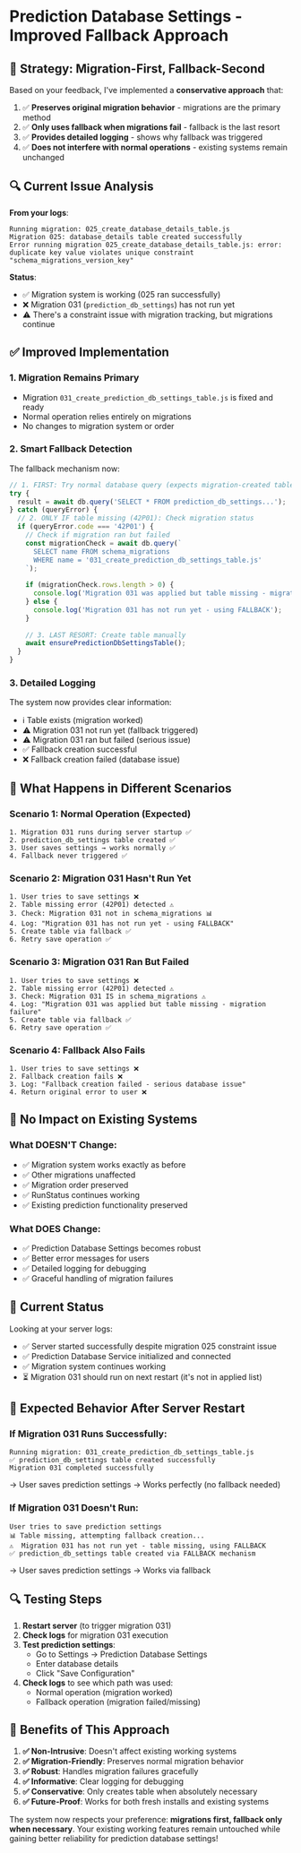 # Prediction Database Settings - Improved Fallback Approach

## 🎯 **Strategy: Migration-First, Fallback-Second**

Based on your feedback, I've implemented a **conservative approach** that:
1. ✅ **Preserves original migration behavior** - migrations are the primary method
2. ✅ **Only uses fallback when migrations fail** - fallback is the last resort
3. ✅ **Provides detailed logging** - shows why fallback was triggered
4. ✅ **Does not interfere with normal operations** - existing systems remain unchanged

## 🔍 **Current Issue Analysis**

**From your logs**:
```
Running migration: 025_create_database_details_table.js
Migration 025: database_details table created successfully
Error running migration 025_create_database_details_table.js: error: duplicate key value violates unique constraint "schema_migrations_version_key"
```

**Status**:
- ✅ Migration system is working (025 ran successfully)
- ❌ Migration 031 (`prediction_db_settings`) has not run yet
- ⚠️  There's a constraint issue with migration tracking, but migrations continue

## ✅ **Improved Implementation**

### **1. Migration Remains Primary**
- Migration `031_create_prediction_db_settings_table.js` is fixed and ready
- Normal operation relies entirely on migrations
- No changes to migration system or order

### **2. Smart Fallback Detection**
The fallback mechanism now:

```javascript
// 1. FIRST: Try normal database query (expects migration-created table)
try {
  result = await db.query('SELECT * FROM prediction_db_settings...');
} catch (queryError) {
  // 2. ONLY IF table missing (42P01): Check migration status
  if (queryError.code === '42P01') {
    // Check if migration ran but failed
    const migrationCheck = await db.query(`
      SELECT name FROM schema_migrations 
      WHERE name = '031_create_prediction_db_settings_table.js'
    `);
    
    if (migrationCheck.rows.length > 0) {
      console.log('Migration 031 was applied but table missing - migration failure');
    } else {
      console.log('Migration 031 has not run yet - using FALLBACK');
    }
    
    // 3. LAST RESORT: Create table manually
    await ensurePredictionDbSettingsTable();
  }
}
```

### **3. Detailed Logging**
The system now provides clear information:
- ℹ️  Table exists (migration worked)
- ⚠️  Migration 031 not run yet (fallback triggered)
- ⚠️  Migration 031 ran but failed (serious issue)
- ✅ Fallback creation successful
- ❌ Fallback creation failed (database issue)

## 🔧 **What Happens in Different Scenarios**

### **Scenario 1: Normal Operation (Expected)**
```
1. Migration 031 runs during server startup ✅
2. prediction_db_settings table created ✅
3. User saves settings → works normally ✅
4. Fallback never triggered ✅
```

### **Scenario 2: Migration 031 Hasn't Run Yet**
```
1. User tries to save settings ❌
2. Table missing error (42P01) detected ⚠️
3. Check: Migration 031 not in schema_migrations 📊
4. Log: "Migration 031 has not run yet - using FALLBACK" 
5. Create table via fallback ✅
6. Retry save operation ✅
```

### **Scenario 3: Migration 031 Ran But Failed**
```
1. User tries to save settings ❌
2. Table missing error (42P01) detected ⚠️
3. Check: Migration 031 IS in schema_migrations ⚠️
4. Log: "Migration 031 was applied but table missing - migration failure"
5. Create table via fallback ✅
6. Retry save operation ✅
```

### **Scenario 4: Fallback Also Fails**
```
1. User tries to save settings ❌
2. Fallback creation fails ❌
3. Log: "Fallback creation failed - serious database issue" 
4. Return original error to user ❌
```

## 🚨 **No Impact on Existing Systems**

### **What DOESN'T Change**:
- ✅ Migration system works exactly as before
- ✅ Other migrations unaffected  
- ✅ Migration order preserved
- ✅ RunStatus continues working
- ✅ Existing prediction functionality preserved

### **What DOES Change**:
- ✅ Prediction Database Settings becomes robust
- ✅ Better error messages for users
- ✅ Detailed logging for debugging
- ✅ Graceful handling of migration failures

## 📝 **Current Status**

Looking at your server logs:
- ✅ Server started successfully despite migration 025 constraint issue
- ✅ Prediction Database Service initialized and connected
- ✅ Migration system continues working
- ⏳ Migration 031 should run on next restart (it's not in applied list)

## 🎯 **Expected Behavior After Server Restart**

### **If Migration 031 Runs Successfully**:
```
Running migration: 031_create_prediction_db_settings_table.js
✅ prediction_db_settings table created successfully
Migration 031 completed successfully
```
→ User saves prediction settings → Works perfectly (no fallback needed)

### **If Migration 031 Doesn't Run**:
```
User tries to save prediction settings
📊 Table missing, attempting fallback creation...
⚠️  Migration 031 has not run yet - table missing, using FALLBACK
✅ prediction_db_settings table created via FALLBACK mechanism
```
→ User saves prediction settings → Works via fallback

## 🔍 **Testing Steps**

1. **Restart server** (to trigger migration 031)
2. **Check logs** for migration 031 execution
3. **Test prediction settings**:
   - Go to Settings → Prediction Database Settings
   - Enter database details
   - Click "Save Configuration"
4. **Check logs** to see which path was used:
   - Normal operation (migration worked)
   - Fallback operation (migration failed/missing)

## 🎉 **Benefits of This Approach**

1. **✅ Non-Intrusive**: Doesn't affect existing working systems
2. **✅ Migration-Friendly**: Preserves normal migration behavior  
3. **✅ Robust**: Handles migration failures gracefully
4. **✅ Informative**: Clear logging for debugging
5. **✅ Conservative**: Only creates table when absolutely necessary
6. **✅ Future-Proof**: Works for both fresh installs and existing systems

The system now respects your preference: **migrations first, fallback only when necessary**. Your existing working features remain untouched while gaining better reliability for prediction database settings! 